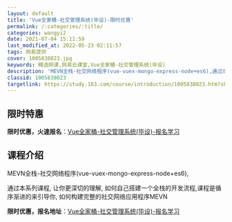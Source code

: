 ```yaml
---
layout: default
title: 'Vue全家桶-社交管理系统(毕设)-限时优惠'
permalink: /:categories/:title/
categories: wangyi2
date: 2021-07-04 15:11:59
last_modified_at: 2022-05-23 02:11:57
tags: 网易提供
cover: 1005838023.jpg
keywords: 精选网课,网易云课堂,Vue全家桶-社交管理系统(毕设)
description: 'MEVN全栈-社交网络程序(vue-vuex-mongo-express-node+es6),通过本系列课程,让你更深切'
classid: 1005838023
targetlink: https://study.163.com/course/introduction/1005838023.htm?share=1&shareId=1025206652&utm_campaign=share&utm_medium=iphoneShare&utm_source=&utm_u=1025206652
---
```


## 限时特惠

**限时优惠，火速报名**：[Vue全家桶-社交管理系统(毕设)-报名学习](https://study.163.com/course/introduction/1005838023.htm?share=1&shareId=1025206652&utm_campaign=share&utm_medium=iphoneShare&utm_source=&utm_u=1025206652)

## 课程介绍

MEVN全栈-社交网络程序(vue-vuex-mongo-express-node+es6), 

通过本系列课程, 让你更深切的理解, 如何自己搭建一个全栈的开发流程,课程是循序渐进的来引导你, 如何构建完整的社交网络应用程序MEVN

**限时优惠，报名地址**：[Vue全家桶-社交管理系统(毕设)-报名学习](https://study.163.com/course/introduction/1005838023.htm?share=1&shareId=1025206652&utm_campaign=share&utm_medium=iphoneShare&utm_source=&utm_u=1025206652)

